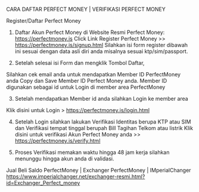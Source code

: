 CARA DAFTAR PERFECT MONEY | VERIFIKASI PERFECT MONEY 

Register/Daftar Perfect Money

1. Daftar Akun Perfect Money di Website Resmi Perfect Money: https://perfectmoney.is
Click Link Register Perfect Money >> https://perfectmoney.is/signup.html
Silahkan isi form register dibawah ini sesuai dengan data asli diri anda misalnya sesuai ktp/sim/passport. 

2. Setelah selesai isi Form dan mengklik Tombol Daftar,

Silahkan cek email anda untuk mendapatkan Member ID PerfectMoney anda
Copy dan Save Member ID Perfect Money anda. 
Member ID digunakan sebagai id untuk Login di member area PerfectMoney

3. Setelah mendapatkan Member id anda silahkan Login ke member area 

Klik disini untuk Login > https://perfectmoney.is/login.html





4. Setelah Login silahkan lakukan Verifikasi Identitas berupa KTP atau SIM 
dan Verifikasi tempat tinggal berupah Bill Tagihan Telkom atau listrik 
Klik disini untuk verifikasi Akun Perfect Money anda >>
https://perfectmoney.is/verify.html


5. Proses Verifikasi memakan waktu hingga 48 jam kerja
silahkan menunggu hingga akun anda di validasi. 

Jual Beli Saldo PerfectMoney | Exchanger PerfectMoney | IMperialChanger
https://www.imperialchanger.net/exchanger-resmi.html?id=Exchanger_Perfect_money
